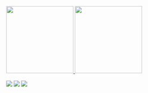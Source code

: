 
  
   <div>
    <a href="https://github.com/AraujoMark-bit">
    <img height="180em" src="https://github-readme-stats.vercel.app/api?username=AraujoMark-bit&show_icons=true&theme=cobalt&include_all_commits=true&count_private=true"/>
    <img height="180em" src="https://github-readme-stats.vercel.app/api/top-langs/?username=AraujoMark-bit&layout=compact&langs_count=7&theme=tokyonight"/>
  </div> 
     

     
  <link rel="stylesheet" href="https://cdn.jsdelivr.net/gh/devicons/devicon@v2.12.0/devicon.min.css">
     <i class="devicon-linkedin-plain-wordmark colored"></i> <br>
     <a href="https://www.linkedin.com/in/marcos-araujo-926b96207/" target="_blank"><img src="https://img.shields.io/badge/-LinkedIn-%230077B5?style=for-the-badge&logo=linkedin&logoColor=white" target="_blank"></a> 
<a href = "mvasonicc@gmail.com" target="_blank"><img src="https://img.shields.io/badge/-Gmail-%23333?style=for-the-badge&logo=gmail&logoColor=white" target="_blank"></a>
  <a href="https://www.facebook.com/marcao.araujo.5" target="_blank"><img src="https://img.shields.io/badge/Facebook-1877F2?style=for-the-badge&logo=facebook&logoColor=white"></a>


